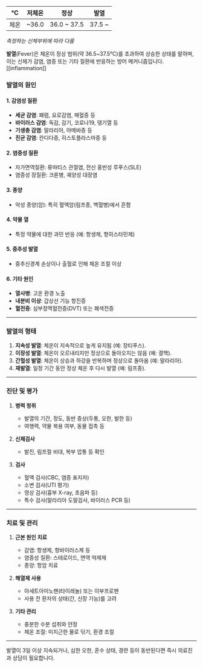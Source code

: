 
| ℃   | 저체온   | 정상          | 발열     |
| --- | ----- | ----------- | ------ |
| 체온  | ~36.0 | 36.0 ~ 37.5 | 37.5 ~ |
_측정하는 신체부위에 따라 다름_

**발열**(Fever)은 체온이 정상 범위(약 36.5~37.5°C)를 초과하여 상승한 상태를 말하며, 이는 신체가 감염, 염증 또는 기타 질환에 반응하는 방어 메커니즘입니다. 
[[inflammation]]


### **발열의 원인**

#### 1. **감염성 질환**

- **세균 감염**: 폐렴, 요로감염, 패혈증 등
- **바이러스 감염**: 독감, 감기, 코로나19, 뎅기열 등
- **기생충 감염**: 말라리아, 아메바증 등
- **진균 감염**: 칸디다증, 히스토플라스마증 등

#### 2. **염증성 질환**

- 자가면역질환: 류마티스 관절염, 전신 홍반성 루푸스(SLE)
- 염증성 장질환: 크론병, 궤양성 대장염

#### 3. **종양**

- 악성 종양(암): 특히 혈액암(림프종, 백혈병)에서 흔함

#### 4. **약물 열**

- 특정 약물에 대한 과민 반응 (예: 항생제, 항히스타민제)

#### 5. **중추성 발열**

- 중추신경계 손상이나 출혈로 인해 체온 조절 이상

#### 6. **기타 원인**

- **열사병**: 고온 환경 노출
- **내분비 이상**: 갑상선 기능 항진증
- **혈전증**: 심부정맥혈전증(DVT) 또는 폐색전증

---

### **발열의 형태**

1. **지속성 발열**: 체온이 지속적으로 높게 유지됨 (예: 장티푸스).
2. **이장성 발열**: 체온이 오르내리지만 정상으로 돌아오지는 않음 (예: 결핵).
3. **간헐성 발열**: 체온이 상승과 하강을 반복하며 정상으로 돌아옴 (예: 말라리아).
4. **재발열**: 일정 기간 동안 정상 체온 후 다시 발열 (예: 림프종).

---

### **진단 및 평가**

1. **병력 청취**
    
    - 발열의 기간, 정도, 동반 증상(두통, 오한, 발한 등)
    - 여행력, 약물 복용 여부, 동물 접촉 등
2. **신체검사**
    
    - 발진, 림프절 비대, 복부 압통 등 확인
3. **검사**
    
    - 혈액 검사(CBC, 염증 표지자)
    - 소변 검사(UTI 평가)
    - 영상 검사(흉부 X-ray, 초음파 등)
    - 특수 검사(말라리아 도말검사, 바이러스 PCR 등)

---

### **치료 및 관리**

1. **근본 원인 치료**
    
    - 감염: 항생제, 항바이러스제 등
    - 염증성 질환: 스테로이드, 면역 억제제
    - 종양: 항암 치료
2. **해열제 사용**
    
    - 아세트아미노펜(타이레놀) 또는 이부프로펜
    - 사용 전 환자의 상태(간, 신장 기능)를 고려
3. **기타 관리**
    
    - 충분한 수분 섭취와 안정
    - 체온 조절: 미지근한 물로 닦기, 환경 조절

---

발열이 3일 이상 지속되거나, 심한 오한, 혼수 상태, 경련 등이 동반된다면 즉시 의료진과 상담이 필요합니다.